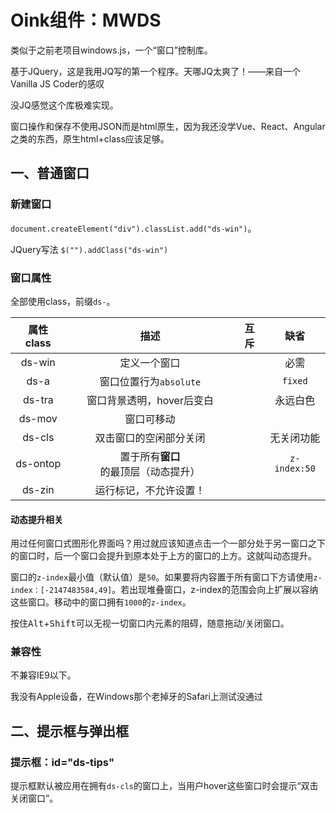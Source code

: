 # Oink组件：MWDS

类似于之前老项目windows.js，一个“窗口”控制库。

基于JQuery，这是我用JQ写的第一个程序。天哪JQ太爽了！——来自一个Vanilla JS Coder的感叹

没JQ感觉这个库极难实现。

窗口操作和保存不使用JSON而是html原生，因为我还没学Vue、React、Angular之类的东西，原生html+class应该足够。

## 一、普通窗口

### 新建窗口

`document.createElement("div").classList.add("ds-win")`。

JQuery写法 `$("").addClass("ds-win")`

### 窗口属性

全部使用class，前缀`ds-`。

| 属性class |                 描述                 | 互斥 |     缺省     |
| :-------: | :----------------------------------: | :--: | :----------: |
|  ds-win   |             定义一个窗口             |      |     必需     |
|   ds-a    |        窗口位置行为`absolute`        |      |   `fixed`    |
|  ds-tra   |      窗口背景透明，hover后变白       |      |   永远白色   |
|  ds-mov   |              窗口可移动              |      |              |
|  ds-cls   |        双击窗口的空闲部分关闭        |      |  无关闭功能  |
| ds-ontop  | 置于所有**窗口**的最顶层（动态提升） |      | `z-index:50` |
|  ds-zin   |        运行标记，不允许设置！        |      |              |

#### 动态提升相关

用过任何窗口式图形化界面吗？用过就应该知道点击一个一部分处于另一窗口之下的窗口时，后一个窗口会提升到原本处于上方的窗口的上方。这就叫动态提升。

窗口的`z-index`最小值（默认值）是`50`。如果要将内容置于所有窗口下方请使用`z-index：[-2147483584,49]`。若出现堆叠窗口，z-index的范围会向上扩展以容纳这些窗口。移动中的窗口拥有`1000`的`z-index`。

按住<kbd>Alt</kbd>+<kbd>Shift</kbd>可以无视一切窗口内元素的阻碍，随意拖动/关闭窗口。

### 兼容性

不兼容IE9以下。

我没有Apple设备，在Windows那个老掉牙的Safari上测试没通过

## 二、提示框与弹出框

### 提示框：id="ds-tips"

提示框默认被应用在拥有`ds-cls`的窗口上，当用户hover这些窗口时会提示“双击关闭窗口”。